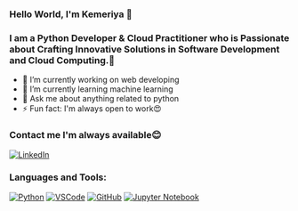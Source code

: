 ### Hello World, I'm Kemeriya 👋

### I am a Python Developer & Cloud Practitioner who is Passionate about  Crafting Innovative Solutions in Software Development and Cloud Computing.🌠

- 🔭 I’m currently working on web developing
- 🌱 I’m currently learning machine learning
- 💬 Ask me about anything related to python
- ⚡ Fun fact: I'm always open to work😍
  
### Contact me I'm always available😊
[![LinkedIn](https://img.shields.io/badge/LinkedIn-blue?style=flat-square&logo=linkedin)](https://www.linkedin.com/in/kemeriya-major/)
### Languages and Tools:
[![Python](https://img.shields.io/badge/Python-3776AB?style=flat-square&logo=python&logoColor=white)](https://www.python.org/) [![VSCode](https://img.shields.io/badge/VSCode-007ACC?style=flat-square&logo=visual-studio-code&logoColor=white)](https://code.visualstudio.com/) [![GitHub](https://img.shields.io/badge/GitHub-181717?style=flat-square&logo=github&logoColor=white)](https://github.com/) [![Jupyter Notebook](https://img.shields.io/badge/Jupyter-Notebook-F37626?style=flat-square&logo=jupyter&logoColor=white)](https://jupyter.org/)




